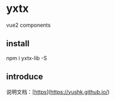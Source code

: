# yxtx
vue2  components
## install 

npm i yxtx-lib -S

## introduce

说明文档：[[https](https://yushk.github.io/)](https://yushk.github.io/)
